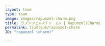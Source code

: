 ```yaml
---
layout: tsum
type: tsum
image: images/rapunzel-charm.png
title: ラプンツェル<チャーム> | Rapunzel(Charm)
permalink: tsumtsum/rapunzel-charm
ID: "rapunzel (charm)"

---
```

